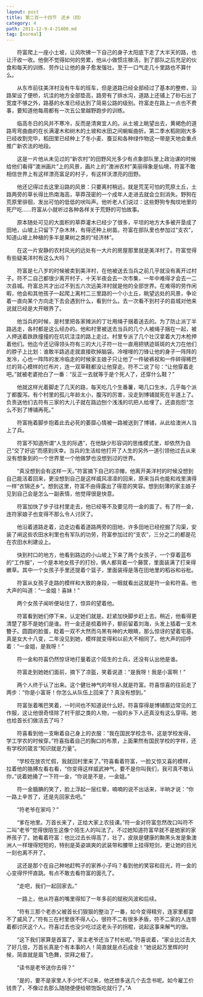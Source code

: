 ```yaml
---
layout: post
title: 第二百一十四节　还乡（四）
category: 4
path: 2011-12-9-4-21400.md
tag: [normal]
---
```


　　符富爬上一座小土坡，让风吹拂一下自己的身子太阳底下走了大半天的路，也让汗收一收。他倒不觉得如何的劳累，他从小做惯庄稼活，到了部队之后充足的伙食和每天的训练、劳作让让他的身子愈发强壮。至于一口气走几十里路也不算什么。

　　从东市前往美洋村没有牛车的班车，但是道路已经全部经过了基本的整修，沿路架设了便桥，坑洼的地方全部垫高，路旁有了排水沟，道路上还铺上了砂石出了宽度不够之外，路基的水准已经达到了简易公路的级别。符富走在路上一点也不费事，要知道他每周都有一次五公里越野跑步的训练。

　　临高冬日的风并不寒冷，反而是清爽宜人的。从土坡上眺望出去，黄褐色的道路弯弯曲曲的在长满灌木和树木的土坡和水田之间蜿蜒曲折。第二季水稻刚刚大多已经收割完毕，稻田里已经种上了冬小麦、蚕豆和各种绿作物这一带是天地会重点推广新农法的地段。

　　这是一片他从未见过的“新农村”的田野风光多少有点象部队里上政治课的时候给他们看得“澳洲画片”上的风景，画片上的“澳洲农村”美丽得象是仙境，符富不敢相信世界上有这样漂亮富足的村子，有这样沃漂亮的田野。

　　他还记得过去这里沿路的风景：只要离村稍远，就是荒芜可怕的荒原土丘，土路两旁的草长得比热南海高，草莽茂密的一个成年人走进去就会立刻消失。野狗在荒原里徘徊，发出可怕的低低的吠叫声。他听老人们说过：这些野狗专掏坟地里的死尸吃……符富从小就听过各种各样关于荒野的可怕故事。

　　原本随处可见的大面积的草莽灌木已经少了很多，平坦的地方大多被开垦成了田地，山坡上只留下了杂木林，有得还种上树苗。符富在部队里也参加过“支农”，知道山坡上种植的多半是果树之类的“经济林”。

　　在这一片安静的农村风光的远处有一大片的房屋那里就是美洋村了。符富觉得有些疑美洋村有这么大吗？

　　符富是七八岁的时候被卖到美洋村，在他被送去当兵之前几乎就没有离开过村子。符不二自己都很少离开村子，十天半夜会去一次市集，一年中难得才会去一二次县城。符富总共才出过不到五六次远美洋村就是他的全部世界。在难得的劳作闲暇，他会和其他孩子一起爬上离村二三里路的一个小土丘，眺望远处的风景，争论着一直向某个方向走下去会遇到什么，看到什么。去一次看不到村子的县城对他来说就已经是大开眼界了。

　　他当兵的时候，是村里把各家摊派的丁壮用绳子捆着送去的。为了防止派丁半路逃走，各村都是这么经办的。他和村里被送去当兵的几个人被绳子捆在一起，被人押送着跌跌撞撞的在坑坑洼洼的路上走过。村里专派了几个壮汉拿着大刀木枪押着他们。他迄今还记得领头符有三的大儿子符一壮一直用把锈迹斑斑的大刀在他们的脖子上比划：谁敢半路逃走就直接砍掉脑袋。冷嗖嗖的刀锋让他的身子一阵阵的发冷，心也一阵阵的发冷临走的时候家主娘子只让他了一件破裤衩和一件碎得稀巴烂的背心模样的烂布片，连一双草鞋都没让他穿走。符不二说了句：“让他穿着走吧。”就被老婆抢白了一番：“反正一去就等于是个死人了，还穿什么鞋？”

　　他就这样光着脚走了几天的路，每天吃几个生番薯，喝几口生水，几乎每个派丁都腹泻。有个村里的孤儿年龄太小，腹泻的厉害，没走到博铺就死在半道上了。负责送他们去符有三家的大儿子就在路边刨个浅浅的坑把人给埋了。还直抱怨“怎么不到了博铺再死。”

　　符富拖着脚步抱着此去必死的萎靡心情被一路被送到了博铺，从此给澳洲人当上了兵。

　　符富不知道所谓“人生的际遇”，在他缺少形容词的思维模式里，却依然为自己“交了好运”而感到庆幸。当兵的生活给他打开了人生的另外一道引领他过去从来没有想象到的一个世界里一个他做梦也没想到过的世界。

　　“真没想到会有这样一天。”符富摘下自己的凉帽，他离开美洋村的时候没想到自己能活着回来，更没想到自己是这样威风凛凛的回来，原来当兵也能和戏里演得一样“衣锦还乡”。想到这里，符富不由得露出了得意的笑容。想到刻薄的家主娘子见到自己会是怎么一副表情，他觉得很是快意。

　　符富加快了步子往村里走去，他已经等不及要见符一金的面了。有了符一金，连符家娘子也变得不那么令人讨厌了。

　　他沿着道路走着，边走边看着道路两旁的田地，许多田地已经挖掘了沟渠，安装了闸这些农田水利里也有军队的功劳，符富参加过的“支农”，三分之二的都是花在农田水利建设上。

　　快到村口的地方，他看到路边的小山坡上下来了两个女孩子，一个穿着蓝布的“工作服”，一个是本地女孩子的打扮，俩人都背着一个藤筐，里面装满了打来得嫩草。其中一个女孩子手里还提着个篮子，里面装得是落在田地里的稻谷和谷秕。

　　符富从女孩子走路的模样和大致的身段，一眼就看出这就是符一金和符喜。他大声的叫道：“一金姐！喜妹！”

　　两个女孩子闻听便站住了，惊异的望着他。

　　符富看到她们停下来，认定她们就是。赶紧加快脚步赶上去。稍近，他看得更清楚了那不是她们是谁。符一金还是梳着辫子，额前留着刘海，头发上插着一支木簪子。圆圆的脸蛋，眨着一双不大然而乌黑有神的大眼睛，那么惊讶的望着宅基。真是女大十八变，二年没见到她，模样就变得和以前大不相同了。他大声的招呼着：“一金姐，是我呀！”

　　符一金和符喜仍然惊讶地打量着这个陌生的士兵，还没有认出他是谁。

　　符富走到她她们面前，摘下了凉盔，笑着说道：“是我呀！我是小富啊！”

　　两个人终于认了出来。这个健壮神气的年轻人就是符富。符喜惊喜的往前走了两步：“你是小富哥！你怎么从队伍上回来了？真没有想到。”

　　符富张着嘴巴笑着，一时间也不知道说什么好。符喜穿得是博铺那边常见的工作服，这让他很奇怪除了村干部之类的人物，一般的乡下人还真没有这么穿得。她也给首长们做活去了吗？

　　符喜看到他一支瞅着自己身上的衣服：“我在国民学校念书，这是学校发得，学工学农的时候穿。”符喜指着自己的胸口的布票，上面果然有国民学校的字样，还有学校的箴言“知识就是力量”。

　　“学校在放农忙假，我就回村里来了。”符喜看着符富，一脸又惊又喜的模样，拉着他的胳膊左看右看，“你变得这样威武神气，要不是你叫我们，我可真不敢认你，”说着她捅了一下符一金，“你说是不是，一金姐。”

　　符一金腼腆的笑了，脸上浮起一层红晕，喃喃的说不出话来，半晌才说：“你一路上辛苦了，还是先回家去吧。”

　　“符老爷在家吗？”

　　“爹在地里。万首长来了，正给大家上农技课。”符一金对符富忽然改口叫符不二叫“老爷”觉得很陌生这像个陌生人的叫法了。不过她知道符富早就不是她家的家养孩子了。她看着符富：他比过去长得高了，壮了，皮肤是健康的黝黑头发是象澳洲人一样理得短短的，特别是英姿飒爽的武装带和腰带上挂得短剑，更让她的目光一刻也离不开了。

　　这还是那个在自己种地赶鸭子的家养小子吗？看到他的笑容和目光，符一金的心变得怦怦直跳。有点不敢去看符富的面孔了。

　　“走吧，我们一起回家去。”

　　一路上，他从符喜的嘴里得知了一年多前的赋税风波和后续。

　　“符有三那个老赤父被首长们狠狠的整治了一番，如今变得精穷，连家里都耍不了威风了。”符有三在村里很不得人心，很符不二有很多矛盾，符不二家的人连带着都讨厌这个人。符喜过去也没少吃过这老头子的拐棍，说起这事来解气的很。

　　“这下我们家算是首富了，家主老爷还当了村长呢。”符喜说着，“家业比过去大了好几倍，万首长真是个有本事的人！简直就是点石成金！”她说起万里辉的时候，简直就是眉飞色舞，崇拜之极了。

　　“读书是老爷送你去得？”

　　“是的，要不是家里人手少忙不过来，他还想多送几个去念书呢。如今雇工价钱贵了，不像过去那么随随便便给顿饱饭吃就行了。”A